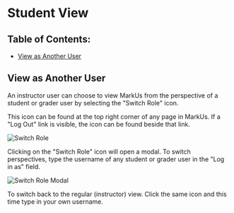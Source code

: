 # Student View

## Table of Contents:
- [View as Another User](#view-as-another-user)

## View as Another User

An instructor user can choose to view MarkUs from the perspective of a student or grader user by selecting the "Switch Role" icon.

This icon can be found at the top right corner of any page in MarkUs. If a "Log Out" link is visible, the icon can be found beside that link.

![Switch Role](images/switch-role.png)

Clicking on the "Switch Role" icon will open a modal. To switch perspectives, type the username of any student or grader user in the "Log in as" field.

![Switch Role Modal](images/switch-role-modal.png)

To switch back to the regular (instructor) view. Click the same icon and this time type in your own username.
